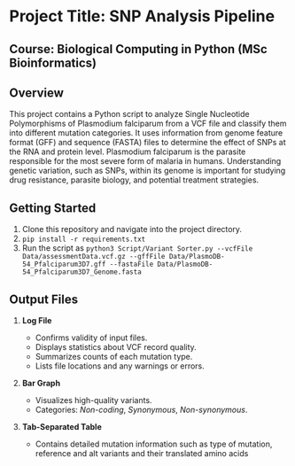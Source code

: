 # Project Title: SNP Analysis Pipeline
## Course: Biological Computing in Python (MSc Bioinformatics) 

## Overview
This project contains a Python script to analyze Single Nucleotide Polymorphisms of Plasmodium falciparum from a VCF file and classify them into different mutation categories. It uses information from genome feature format (GFF) and sequence (FASTA) files to determine the effect of SNPs at the RNA and protein level. Plasmodium falciparum is the parasite responsible for the most severe form of malaria in humans. Understanding genetic variation, such as SNPs, within its genome is important for studying drug resistance, parasite biology, and potential treatment strategies.

## Getting Started

1. Clone this repository and navigate into the project directory.
2. ```pip install -r requirements.txt```
3. Run the script as ```python3 Script/Variant Sorter.py --vcfFile Data/assessmentData.vcf.gz --gffFile Data/PlasmoDB-54_Pfalciparum3D7.gff --fastaFile Data/PlasmoDB-54_Pfalciparum3D7_Genome.fasta```

## Output Files

1. **Log File**

   * Confirms validity of input files.
   * Displays statistics about VCF record quality.
   * Summarizes counts of each mutation type.
   * Lists file locations and any warnings or errors.

2. **Bar Graph**

   * Visualizes high-quality variants.
   * Categories: *Non-coding*, *Synonymous*, *Non-synonymous*.

3. **Tab-Separated Table**

   * Contains detailed mutation information such as type of mutation, reference and alt variants and their translated amino acids
